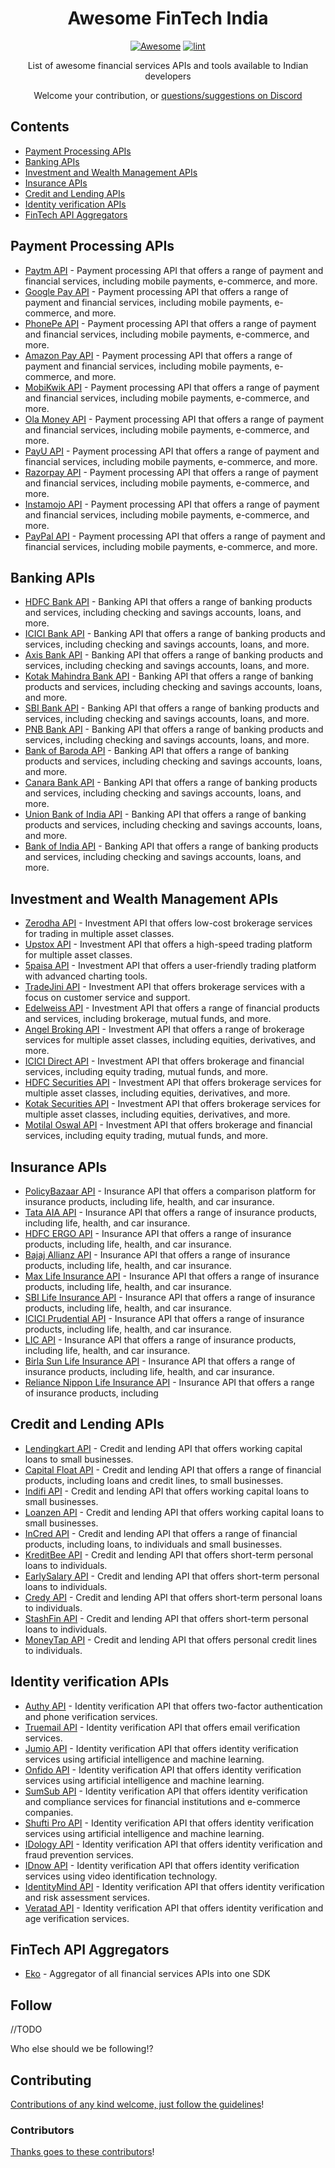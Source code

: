 <div align="center">

<!-- title -->

<!--lint ignore no-dead-urls-->

# Awesome FinTech India 

[![Awesome](https://awesome.re/badge.svg)](https://awesome.re) [![lint](https://github.com/gitcommitshow/awesome-fintech-india/actions/workflows/lint.yaml/badge.svg)](https://github.com/gitcommitshow/awesome-fintech-india/actions/workflows/lint.yaml)

<!-- subtitle -->

List of awesome financial services APIs and tools available to Indian developers

<!-- image -->

<!--a href="" target="_blank" rel="noopener noreferrer">
  <img src="" />
</a-->

<!-- description -->

Welcome your contribution, or [questions/suggestions on Discord](https://dsc.gg/ekodevs)

</div>

<!-- TOC -->

## Contents

- [Payment Processing APIs](#payment-processing-apis)
- [Banking APIs](#banking-apis)
- [Investment and Wealth Management APIs](#investment-and-wealth-management-apis)
- [Insurance APIs](#insurance-apis)
- [Credit and Lending APIs](#credit-and-lending-apis)
- [Identity verification APIs](#identity-verification-apis)
- [FinTech API Aggregators](#fintech-api-aggregators)

<!-- CONTENT -->

## Payment Processing APIs

- [Paytm API](https://developer.paytm.com/) - Payment processing API that offers a range of payment and financial services, including mobile payments, e-commerce, and more.
- [Google Pay API](https://developers.google.com/pay/api) - Payment processing API that offers a range of payment and financial services, including mobile payments, e-commerce, and more.
- [PhonePe API](https://www.phonepe.com/) - Payment processing API that offers a range of payment and financial services, including mobile payments, e-commerce, and more.
- [Amazon Pay API](https://www.amazon.in/b?ie=UTF8&node=14343320031) - Payment processing API that offers a range of payment and financial services, including mobile payments, e-commerce, and more.
- [MobiKwik API](https://www.mobikwik.com/) - Payment processing API that offers a range of payment and financial services, including mobile payments, e-commerce, and more.
- [Ola Money API](https://www.olamoney.com/) - Payment processing API that offers a range of payment and financial services, including mobile payments, e-commerce, and more.
- [PayU API](https://www.payu.in/) - Payment processing API that offers a range of payment and financial services, including mobile payments, e-commerce, and more.
- [Razorpay API](https://razorpay.com/) - Payment processing API that offers a range of payment and financial services, including mobile payments, e-commerce, and more.
- [Instamojo API](https://www.instamojo.com/) - Payment processing API that offers a range of payment and financial services, including mobile payments, e-commerce, and more.
- [PayPal API](https://www.paypal.com/) - Payment processing API that offers a range of payment and financial services, including mobile payments, e-commerce, and more.


## Banking APIs

- [HDFC Bank API](https://www.hdfcbank.com/) - Banking API that offers a range of banking products and services, including checking and savings accounts, loans, and more.
- [ICICI Bank API](https://www.icicibank.com/) - Banking API that offers a range of banking products and services, including checking and savings accounts, loans, and more.
- [Axis Bank API](https://www.axisbank.com/) - Banking API that offers a range of banking products and services, including checking and savings accounts, loans, and more.
- [Kotak Mahindra Bank API](https://www.kotak.com/) - Banking API that offers a range of banking products and services, including checking and savings accounts, loans, and more.
- [SBI Bank API](https://www.sbi.co.in/) - Banking API that offers a range of banking products and services, including checking and savings accounts, loans, and more.
- [PNB Bank API](https://www.pnb.co.in/) - Banking API that offers a range of banking products and services, including checking and savings accounts, loans, and more.
- [Bank of Baroda API](https://www.bankofbaroda.in/) - Banking API that offers a range of banking products and services, including checking and savings accounts, loans, and more.
- [Canara Bank API](https://www.canarabank.in/) - Banking API that offers a range of banking products and services, including checking and savings accounts, loans, and more.
- [Union Bank of India API](https://www.unionbankofindia.co.in/) - Banking API that offers a range of banking products and services, including checking and savings accounts, loans, and more.
- [Bank of India API](https://www.bankofindia.co.in/) - Banking API that offers a range of banking products and services, including checking and savings accounts, loans, and more.

## Investment and Wealth Management APIs

- [Zerodha API](https://kite.trade/docs/) - Investment API that offers low-cost brokerage services for trading in multiple asset classes.
- [Upstox API](https://developer.upstox.com/docs/) - Investment API that offers a high-speed trading platform for multiple asset classes.
- [5paisa API](https://developer.5paisa.com/docs/) - Investment API that offers a user-friendly trading platform with advanced charting tools.
- [TradeJini API](https://www.tradejini.com/) - Investment API that offers brokerage services with a focus on customer service and support.
- [Edelweiss API](https://www.edelweiss.in/) - Investment API that offers a range of financial products and services, including brokerage, mutual funds, and more.
- [Angel Broking API](https://developer.angelbroking.com/) - Investment API that offers a range of brokerage services for multiple asset classes, including equities, derivatives, and more.
- [ICICI Direct API](https://www.icicidirect.com/) - Investment API that offers brokerage and financial services, including equity trading, mutual funds, and more.
- [HDFC Securities API](https://www.hdfcsec.com/) - Investment API that offers brokerage services for multiple asset classes, including equities, derivatives, and more.
- [Kotak Securities API](https://www.kotaksecurities.com/) - Investment API that offers brokerage services for multiple asset classes, including equities, derivatives, and more.
- [Motilal Oswal API](https://www.motilaloswal.com/) - Investment API that offers brokerage and financial services, including equity trading, mutual funds, and more.


## Insurance APIs

- [PolicyBazaar API](https://www.policybazaar.com/) - Insurance API that offers a comparison platform for insurance products, including life, health, and car insurance.
- [Tata AIA API](https://www.tataaia.com/) - Insurance API that offers a range of insurance products, including life, health, and car insurance.
- [HDFC ERGO API](https://www.hdfcergo.com/) - Insurance API that offers a range of insurance products, including life, health, and car insurance.
- [Bajaj Allianz API](https://www.bajajallianz.com/) - Insurance API that offers a range of insurance products, including life, health, and car insurance.
- [Max Life Insurance API](https://www.maxlifeinsurance.com/) - Insurance API that offers a range of insurance products, including life, health, and car insurance.
- [SBI Life Insurance API](https://www.sbilife.co.in/) - Insurance API that offers a range of insurance products, including life, health, and car insurance.
- [ICICI Prudential API](https://www.iciciprulife.com/) - Insurance API that offers a range of insurance products, including life, health, and car insurance.
- [LIC API](https://www.licindia.in/) - Insurance API that offers a range of insurance products, including life, health, and car insurance.
- [Birla Sun Life Insurance API](https://www.birlasunlife.com/) - Insurance API that offers a range of insurance products, including life, health, and car insurance.
- [Reliance Nippon Life Insurance API](https://www.reliancenipponlife.com/) - Insurance API that offers a range of insurance products, including


## Credit and Lending APIs

- [Lendingkart API](https://www.lendingkart.com/) - Credit and lending API that offers working capital loans to small businesses.
- [Capital Float API](https://www.capitalfloat.com/) - Credit and lending API that offers a range of financial products, including loans and credit lines, to small businesses.
- [Indifi API](https://www.indifi.com/) - Credit and lending API that offers working capital loans to small businesses.
- [Loanzen API](https://www.loanzen.in/) - Credit and lending API that offers working capital loans to small businesses.
- [InCred API](https://www.incred.com/) - Credit and lending API that offers a range of financial products, including loans, to individuals and small businesses.
- [KreditBee API](https://www.kreditbee.in/) - Credit and lending API that offers short-term personal loans to individuals.
- [EarlySalary API](https://www.earlysalary.com/) - Credit and lending API that offers short-term personal loans to individuals.
- [Credy API](https://www.credy.in/) - Credit and lending API that offers short-term personal loans to individuals.
- [StashFin API](https://www.stashfin.com/) - Credit and lending API that offers short-term personal loans to individuals.
- [MoneyTap API](https://www.moneytap.com/) - Credit and lending API that offers personal credit lines to individuals.


## Identity verification APIs

- [Authy API](https://www.authy.com/) - Identity verification API that offers two-factor authentication and phone verification services.
- [Truemail API](https://truemail.io/) - Identity verification API that offers email verification services.
- [Jumio API](https://www.jumio.com/) - Identity verification API that offers identity verification services using artificial intelligence and machine learning.
- [Onfido API](https://www.onfido.com/) - Identity verification API that offers identity verification services using artificial intelligence and machine learning.
- [SumSub API](https://www.sumsub.com/) - Identity verification API that offers identity verification and compliance services for financial institutions and e-commerce companies.
- [Shufti Pro API](https://www.shuftipro.com/) - Identity verification API that offers identity verification services using artificial intelligence and machine learning.
- [IDology API](https://www.idology.com/) - Identity verification API that offers identity verification and fraud prevention services.
- [IDnow API](https://www.idnow.de/) - Identity verification API that offers identity verification services using video identification technology.
- [IdentityMind API](https://www.identitymind.com/) - Identity verification API that offers identity verification and risk assessment services.
- [Veratad API](https://www.veratad.com/) - Identity verification API that offers identity verification and age verification services.


## FinTech API Aggregators

- [Eko](https://github.com/ekoindia/eko-sdk-node) - Aggregator of all financial services APIs into one SDK

<!-- END CONTENT -->

## Follow

//TODO

<!-- list people worth following on social sites (Twitter, LinkedIn, GitHub, YouTube etc.) -->

Who else should we be following!?

## Contributing

[Contributions of any kind welcome, just follow the guidelines](contributing.md)!

### Contributors

[Thanks goes to these contributors](https://github.com/gitcommitshow/awesome-fintech-india/graphs/contributors)!
